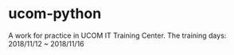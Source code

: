 # ucom-python
A work for practice in UCOM IT Training Center.
The training days: 2018/11/12 ~ 2018/11/16
